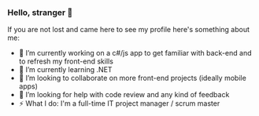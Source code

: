 ### Hello, stranger 👋

If you are not lost and came here to see my profile here's something about me:

- 🔭 I’m currently working on a c#/js app to get familiar with back-end and to refresh my front-end skills 
- 🌱 I’m currently learning .NET
- 👯 I’m looking to collaborate on more front-end projects (ideally mobile apps)
- 🤔 I’m looking for help with code review and any kind of feedback
- ⚡ What I do: I'm a full-time IT project manager / scrum master
